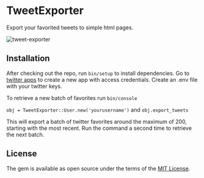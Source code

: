 # TweetExporter

Export your favorited tweets to simple html pages.

![tweet-exporter](https://s3-eu-west-1.amazonaws.com/github-images123/tweet_exporter.jpg)
 
## Installation

After checking out the repo, run `bin/setup` to install dependencies. 
Go to [twitter apps](https://apps.twitter.com/) to create a new app with access credentials. Create an .env file with your twitter keys. 

To retrieve a new batch of favorites
run `bin/console`

`obj = TweetExporter::User.new('yourusername')` and `obj.export_tweets`

This will export a batch of twitter favorites around the maximum of 200, starting with the most recent. Run the command a second time to retrieve the next batch. 


<!-- ## Contributing

Bug reports and pull requests are welcome on GitHub at https://github.com/[USERNAME]/tweet. -->


## License

The gem is available as open source under the terms of the [MIT License](http://opensource.org/licenses/MIT).

 
